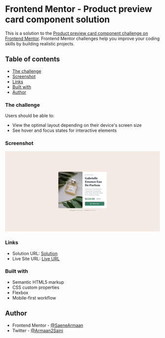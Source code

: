 # Frontend Mentor - Product preview card component solution

This is a solution to the [Product preview card component challenge on Frontend Mentor](https://www.frontendmentor.io/challenges/product-preview-card-component-GO7UmttRfa). Frontend Mentor challenges help you improve your coding skills by building realistic projects.

## Table of contents

- [The challenge](#the-challenge)
- [Screenshot](#screenshot)
- [Links](#links)
- [Built with](#built-with)
- [Author](#author)

### The challenge

Users should be able to:

- View the optimal layout depending on their device's screen size
- See hover and focus states for interactive elements

### Screenshot

![](./screenshot.png)

### Links

- Solution URL: [Solution](https://github.com/SaeneArmaan/Product-Preview-Card-Component.git)
- Live Site URL: [Live URL](https://product-preview-card-saenearmaan.netlify.app/)

### Built with

- Semantic HTML5 markup
- CSS custom properties
- Flexbox
- Mobile-first workflow

## Author

- Frontend Mentor - [@SaeneArmaan](https://www.frontendmentor.io/profile/SaeneArmaan)
- Twitter - [@Armaan2Saini](https://x.com/Armaan2Saini)
